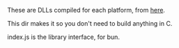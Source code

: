 These are DLLs compiled for each platform, from [here](https://github.com/raysan5/raylib/releases).

This dir makes it so you don't need to build anything in C.

index.js is the library interface, for bun.